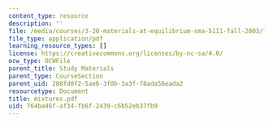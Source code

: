 ```yaml
---
content_type: resource
description: ''
file: /media/courses/3-20-materials-at-equilibrium-sma-5111-fall-2003/764ba46faf34fb6f2439c6b52eb37fb9_mixtures.pdf
file_type: application/pdf
learning_resource_types: []
license: https://creativecommons.org/licenses/by-nc-sa/4.0/
ocw_type: OCWFile
parent_title: Study Materials
parent_type: CourseSection
parent_uid: 280fd0f2-5ae6-3f0b-3a3f-78ada56eada2
resourcetype: Document
title: mixtures.pdf
uid: 764ba46f-af34-fb6f-2439-c6b52eb37fb9
---
```

